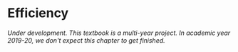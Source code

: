 # Efficiency

*Under development.  This textbook is a multi-year project.  In
academic year 2019-20, we don't expect this chapter to get finished.*